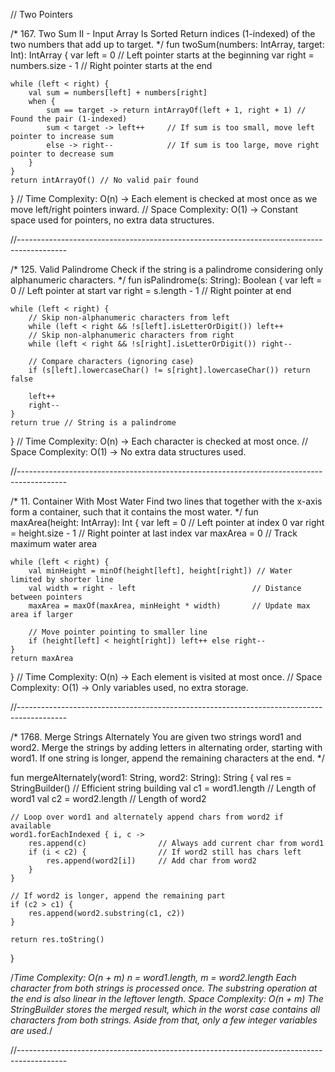 // Two Pointers

/*
167. Two Sum II - Input Array Is Sorted
Return indices (1-indexed) of the two numbers that add up to target.
*/
fun twoSum(numbers: IntArray, target: Int): IntArray {
    var left = 0                     // Left pointer starts at the beginning
    var right = numbers.size - 1     // Right pointer starts at the end

    while (left < right) {
        val sum = numbers[left] + numbers[right]
        when {
            sum == target -> return intArrayOf(left + 1, right + 1) // Found the pair (1-indexed)
            sum < target -> left++     // If sum is too small, move left pointer to increase sum
            else -> right--            // If sum is too large, move right pointer to decrease sum
        }
    }
    return intArrayOf() // No valid pair found
}
// Time Complexity: O(n) → Each element is checked at most once as we move left/right pointers inward.
// Space Complexity: O(1) → Constant space used for pointers, no extra data structures.

//------------------------------------------------------------------------------------------

/*
125. Valid Palindrome
Check if the string is a palindrome considering only alphanumeric characters.
*/
fun isPalindrome(s: String): Boolean {
    var left = 0                    // Left pointer at start
    var right = s.length - 1        // Right pointer at end

    while (left < right) {
        // Skip non-alphanumeric characters from left
        while (left < right && !s[left].isLetterOrDigit()) left++
        // Skip non-alphanumeric characters from right
        while (left < right && !s[right].isLetterOrDigit()) right--

        // Compare characters (ignoring case)
        if (s[left].lowercaseChar() != s[right].lowercaseChar()) return false

        left++
        right--
    }
    return true // String is a palindrome
}
// Time Complexity: O(n) → Each character is checked at most once.
// Space Complexity: O(1) → No extra data structures used.

//------------------------------------------------------------------------------------------

/*
11. Container With Most Water
Find two lines that together with the x-axis form a container, such that it contains the most water.
*/
fun maxArea(height: IntArray): Int {
    var left = 0                    // Left pointer at index 0
    var right = height.size - 1     // Right pointer at last index
    var maxArea = 0                 // Track maximum water area

    while (left < right) {
        val minHeight = minOf(height[left], height[right]) // Water limited by shorter line
        val width = right - left                          // Distance between pointers
        maxArea = maxOf(maxArea, minHeight * width)       // Update max area if larger

        // Move pointer pointing to smaller line
        if (height[left] < height[right]) left++ else right--
    }
    return maxArea
}
// Time Complexity: O(n) → Each element is visited at most once.
// Space Complexity: O(1) → Only variables used, no extra storage.

//------------------------------------------------------------------------------------------

/*
1768. Merge Strings Alternately
You are given two strings word1 and word2.
Merge the strings by adding letters in alternating order, starting with word1.
If one string is longer, append the remaining characters at the end.
*/

fun mergeAlternately(word1: String, word2: String): String {
    val res = StringBuilder()        // Efficient string building
    val c1 = word1.length            // Length of word1
    val c2 = word2.length            // Length of word2

    // Loop over word1 and alternately append chars from word2 if available
    word1.forEachIndexed { i, c ->
        res.append(c)                // Always add current char from word1
        if (i < c2) {                // If word2 still has chars left
            res.append(word2[i])     // Add char from word2
        }
    }

    // If word2 is longer, append the remaining part
    if (c2 > c1) {
        res.append(word2.substring(c1, c2))
    }

    return res.toString()
}

/*Time Complexity: O(n + m)
n = word1.length, m = word2.length
Each character from both strings is processed once.
The substring operation at the end is also linear in the leftover length.
Space Complexity: O(n + m)
The StringBuilder stores the merged result, which in the worst case contains all characters from both strings.
Aside from that, only a few integer variables are used.*/

//------------------------------------------------------------------------------------------

